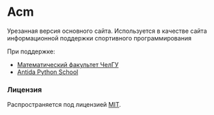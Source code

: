 # Acm
Урезанная версия основного сайта.
Используется в качестве сайта информационной поддержки спортивного программирования 


При поддержке:
 * [Математический факультет ЧелГУ](http://math.csu.ru)
 * [Antida Python School](https://antidasoftware.com/python-school/) 

### Лицензия
Распространяется под лицензией [MIT](LICENSE).